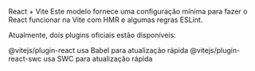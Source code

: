 React + Vite
Este modelo fornece uma configuração mínima para fazer o React funcionar na Vite com HMR e algumas regras ESLint.

Atualmente, dois plugins oficiais estão disponíveis:

@vitejs/plugin-react usa Babel para atualização rápida
@vitejs/plugin-react-swc usa SWC para atualização rápida